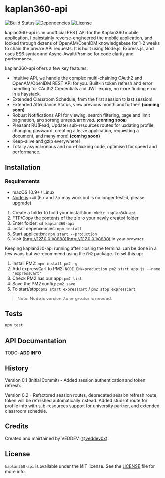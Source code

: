 # kaplan360-api

[![Build Status](https://travis-ci.com/veddev0x/kaplan360-api.svg?branch=master)](https://travis-ci.com/veddev0x/kaplan360-api)
[![Dependencies](https://david-dm.org/veddev0x/kaplan360-api.svg)](https://david-dm.org/veddev0x/kaplan360-api)
[![License](https://img.shields.io/github/license/veddev0x/kaplan360-api.svg)](LICENSE)


kaplan360-api is an unofficial REST API for the Kaplan360 mobile application, I painstainly reverse-engineered the mobile application, and looked through dozens of OpenAM/OpenIDM knowledgebase for 1-2 weeks to chain the private API requests. It is built using Node.js, Express.js, and uses ES6 syntax and Async-Await/Promise for code clarity and performance.

kaplan360-api offers a few key features:
- Intuitive API, we handle the complex multi-chaining OAuth2 and OpenAM/OpenIDM REST API for you. Built-in token refresh and error handling for OAuth2 Credentials and JWT expiry, no more finding error in a haystack.
- Extended Classroom Schedule, from the first session to last session!
- Extended Attendance Status, view previous month and further! **(coming soon)**
- Robust Notifications API for viewing, search filtering, page and limit pagination, and sorting unread/archived. **(coming soon)**
- Pleasant RU(Read, Update) sub-resources routes for updating profile, changing password, creating a leave application, requesting a document, and many more! **(coming soon)**
- Keep-alive and gzip everywhere!
- Totally asynchronous and non-blocking code, optimised for speed and performance.
 
## Installation
### Requirements

- macOS 10.9+ / Linux
- [Node.js](https://nodejs.org/) `>=8` (6.x and 7.x may work but is no longer tested, please upgrade)



1. Create a folder to hold your installation: `mkdir kaplan360-api`
2. FTP/Copy the contents of the zip to your newly created folder
3. Enter folder: `cd kaplan360-api`
4. Install dependencies: `npm install`
5. Start application: `npm start --production`
6. Visit [http://127.0.0.1:8888](http://127.0.0.1:8888) in your browser


Keeping kaplan360-api running after closing the terminal can be done in a few ways but we recommend using the `PM2` package. To set this up:

1. Install PM2: `npm install pm2 -g`
2. Add expressCart to PM2: `NODE_ENV=production pm2 start app.js --name "expressCart"`
3. Check PM2 has our app: `pm2 list`
4. Save the PM2 config: `pm2 save`
5. To start/stop: `pm2 start expressCart` / `pm2 stop expressCart`

> Note: Node.js version 7.x or greater is needed.


## Tests
```sh
npm test
```

## API Documentation
 
TODO: **ADD INFO**
 
## History
 
Version 0.1 (Initial Commit) - Added session authentication and token refresh.

Version 0.2 - Refactored session routes, deprecated session refresh route, token will be refreshed automatically instead. Added student route for profile info with sub-resources support for university partner, and extended classroom schedule.
 
## Credits

Created and maintained by VEDDEV ([@veddev0x](https://github.com/veddev0x)).

## License

`kaplan360-api` is available under the MIT license. See the [LICENSE](LICENSE) file for more info.
 
